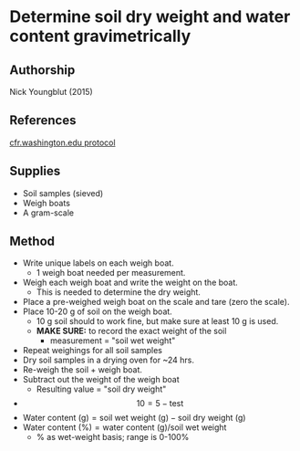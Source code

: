 Determine soil dry weight and water content gravimetrically
===========================================================

## Authorship 

Nick Youngblut (2015)


## References

[cfr.washington.edu protocol](http://www.cfr.washington.edu/classes.esrm.410/moisture.htm)

## Supplies

* Soil samples (sieved)
* Weigh boats
* A gram-scale 


## Method

* Write unique labels on each weigh boat.
	* 1 weigh boat needed per measurement.
* Weigh each weigh boat and write the weight on the boat.
	* This is needed to determine the dry weight.
* Place a pre-weighed weigh boat on the scale and tare (zero the scale).	
* Place 10-20 g of soil on the weigh boat.
	* 10 g soil should to work fine, but make sure at least 10 g is used.
	* __MAKE SURE:__ to record the exact weight of the soil 
		* measurement = "soil wet weight"
* Repeat weighings for all soil samples		
* Dry soil samples in a drying oven for ~24 hrs.
* Re-weigh the soil + weigh boat.
* Subtract out the weight of the weigh boat
	* Resulting value = "soil dry weight"
* $$ 10 =  5 - \text{test} $$
* $\text{Water content (g)}  =  \text{soil wet weight (g)} - \text{soil dry weight (g)}$
* $\text{Water content (%)}  =  \text{water content (g)} / \text{soil wet weight}$
	* % as wet-weight basis; range is 0-100%
	
